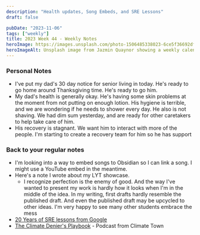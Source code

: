 ```yaml
---
description: "Health updates, Song Embeds, and SRE Lessons"
draft: false

pubDate: "2023-11-06"
tags: ["weekly"]
title: 2023 Week 44 - Weekly Notes
heroImage: https://images.unsplash.com/photo-1506485338023-6ce5f36692df?ixlib=rb-4.0.3&ixid=M3wxMjA3fDB8MHxwaG90by1wYWdlfHx8fGVufDB8fHx8fA%3D%3D&auto=format&fit=crop&w=2370&q=80
heroImageAlt: Unsplash image from Jazmin Quaynor showing a weekly calendar
---
```


### Personal Notes

- I've put my dad's 30 day notice for senior living in today. He's ready to go home around Thanksgiving time. He's ready to go him.
- My dad's health is generally okay. He's having some skin problems at the moment from not putting on enough lotion. His hygiene is terrible, and we are wondering if he needs to shower every day. He also is not shaving. We had dim sum yesterday, and are ready for other caretakers to help take care of him.
- His recovery is stagnant. We want him to interact with more of the people. I'm starting to create a recovery team for him so he has support

### Back to your regular notes

- I'm looking into a way to embed songs to Obsidian so I can link a song. I might use a YouTube embed in the meantime.
- Here's a note I wrote about my LYT showcase.
  - I recognize perfection is the enemy of good. And the way I've wanted to present my work is hardly how it looks when I'm in the middle of the idea. In my writing, first drafts hardly resemble the published draft. And even the published draft may be upcycled to other ideas. I'm very happy to see many other students embrace the mess
- [20 Years of SRE lessons from Google](https://sre.google/resources/practices-and-processes/twenty-years-of-sre-lessons-learned/)
- [The Climate Denier's Playbook](https://art19.com/shows/the-climate-deniers-playbook) - Podcast from Climate Town
